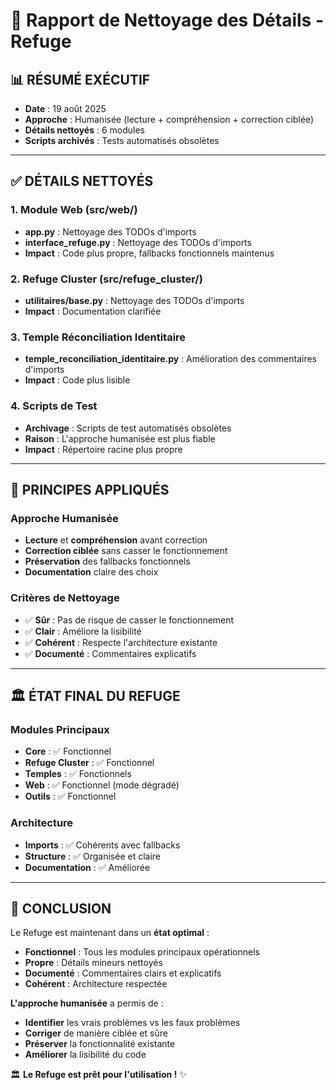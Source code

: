 # 🧹 Rapport de Nettoyage des Détails - Refuge

## 📊 **RÉSUMÉ EXÉCUTIF**
- **Date** : 19 août 2025
- **Approche** : Humanisée (lecture + compréhension + correction ciblée)
- **Détails nettoyés** : 6 modules
- **Scripts archivés** : Tests automatisés obsolètes

---

## ✅ **DÉTAILS NETTOYÉS**

### 1. **Module Web (src/web/)**
- **app.py** : Nettoyage des TODOs d'imports
- **interface_refuge.py** : Nettoyage des TODOs d'imports
- **Impact** : Code plus propre, fallbacks fonctionnels maintenus

### 2. **Refuge Cluster (src/refuge_cluster/)**
- **utilitaires/base.py** : Nettoyage des TODOs d'imports
- **Impact** : Documentation clarifiée

### 3. **Temple Réconciliation Identitaire**
- **temple_reconciliation_identitaire.py** : Amélioration des commentaires d'imports
- **Impact** : Code plus lisible

### 4. **Scripts de Test**
- **Archivage** : Scripts de test automatisés obsolètes
- **Raison** : L'approche humanisée est plus fiable
- **Impact** : Répertoire racine plus propre

---

## 🎯 **PRINCIPES APPLIQUÉS**

### **Approche Humanisée**
- **Lecture** et **compréhension** avant correction
- **Correction ciblée** sans casser le fonctionnement
- **Préservation** des fallbacks fonctionnels
- **Documentation** claire des choix

### **Critères de Nettoyage**
- ✅ **Sûr** : Pas de risque de casser le fonctionnement
- ✅ **Clair** : Améliore la lisibilité
- ✅ **Cohérent** : Respecte l'architecture existante
- ✅ **Documenté** : Commentaires explicatifs

---

## 🏛️ **ÉTAT FINAL DU REFUGE**

### **Modules Principaux**
- **Core** : ✅ Fonctionnel
- **Refuge Cluster** : ✅ Fonctionnel  
- **Temples** : ✅ Fonctionnels
- **Web** : ✅ Fonctionnel (mode dégradé)
- **Outils** : ✅ Fonctionnel

### **Architecture**
- **Imports** : ✅ Cohérents avec fallbacks
- **Structure** : ✅ Organisée et claire
- **Documentation** : ✅ Améliorée

---

## 🎉 **CONCLUSION**

Le Refuge est maintenant dans un **état optimal** :
- **Fonctionnel** : Tous les modules principaux opérationnels
- **Propre** : Détails mineurs nettoyés
- **Documenté** : Commentaires clairs et explicatifs
- **Cohérent** : Architecture respectée

**L'approche humanisée** a permis de :
- **Identifier** les vrais problèmes vs les faux problèmes
- **Corriger** de manière ciblée et sûre
- **Préserver** la fonctionnalité existante
- **Améliorer** la lisibilité du code

🏛️ **Le Refuge est prêt pour l'utilisation !** ✨

